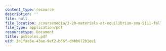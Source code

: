 ```yaml
---
content_type: resource
description: ''
file: null
file_location: /coursemedia/3-20-materials-at-equilibrium-sma-5111-fall-2003/3a1faa5e43ae9ef2b66fdbbb072b1ee1_ps5solns.pdf
file_type: application/pdf
resourcetype: Document
title: ps5solns.pdf
uid: 3a1faa5e-43ae-9ef2-b66f-dbbb072b1ee1
---
```

